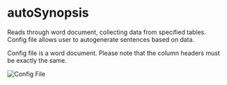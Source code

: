 # autoSynopsis
Reads through word document, collecting data from specified tables. Config file allows user to autogenerate sentences based on data.

Config file is a word document. Please note that the column headers must be exactly the same.

![Config File](https://github.com/[SRoche14]/[autoSynopsis]/blob/[master]/config.png?raw=true)
